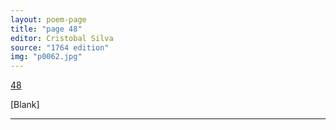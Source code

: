 ```yaml
---
layout: poem-page
title: "page 48"
editor: Cristobal Silva
source: "1764 edition"
img: "p0062.jpg"
---
```



[48]({{site.baseurl}}/images/{{page.img}})

[Blank]

---
